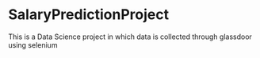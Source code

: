 # SalaryPredictionProject

This is a Data Science project in which data is collected through glassdoor using selenium
